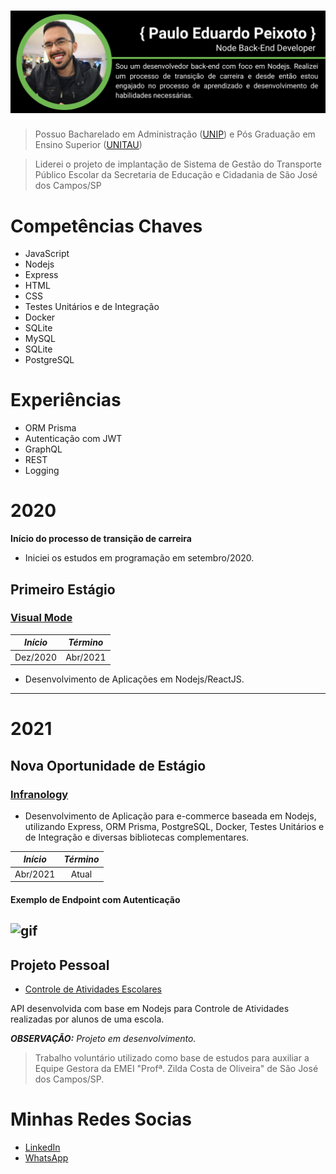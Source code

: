 ![img](https://github.com/padupe/padupe/blob/master/github/Node%20Back-End%20Developer.png)
=============

> Possuo Bacharelado em Administração ([UNIP](https://unip.br/ "UNIP")) e Pós Graduação em Ensino Superior ([UNITAU](https://www.unitau.br/ "UNITAU"))

> Liderei o projeto de implantação de Sistema de Gestão do Transporte Público Escolar da Secretaria de Educação e Cidadania de São José dos Campos/SP

# Competências Chaves

* JavaScript
* Nodejs
* Express
* HTML
* CSS
* Testes Unitários e de Integração
* Docker
* SQLite
* MySQL
* SQLite
* PostgreSQL

# Experiências

* ORM Prisma
* Autenticação com JWT
* GraphQL
* REST
* Logging

# 2020

**Início do processo de transição de carreira**


- Iniciei os estudos em programação em setembro/2020.

## Primeiro Estágio

### [Visual Mode](https://visualmode.com.br/ "Visual Mode")

| *Início*  |  *Término* |
|:-:|:-:|
|  Dez/2020 |  Abr/2021 |

- Desenvolvimento de Aplicações em Nodejs/ReactJS.

-------------
# 2021

## Nova Oportunidade de Estágio

### [Infranology](https://infranology.com.br/ "Infranology")

- Desenvolvimento de Aplicação para e-commerce baseada em Nodejs, utilizando Express, ORM Prisma, PostgreSQL, Docker, Testes Unitários e de Integração e diversas bibliotecas complementares.

| *Início*  |  *Término* |
|:-:|:-:|
|  Abr/2021 |  Atual |

#### Exemplo de Endpoint com Autenticação
![gif](https://github.com/padupe/pauloeduardopeixoto/blob/master/github/endpoint_auth.gif)
---

## Projeto Pessoal

- [Controle de Atividades Escolares](https://github.com/padupe/controle_atividades_escolares "Controle de Atividades Escolares")

API desenvolvida com base em Nodejs para Controle de Atividades realizadas por alunos de uma escola.

_**OBSERVAÇÃO:** Projeto em desenvolvimento._

> Trabalho voluntário utilizado como base de estudos para auxiliar a Equipe Gestora da EMEI "Profª. Zilda Costa de Oliveira" de São José dos Campos/SP.


# Minhas Redes Socias

- [LinkedIn] 
- [WhatsApp]

[//]: #

[LinkedIn]: https://www.linkedin.com/in/paulo-eduardo-peixoto-2155a866/
[WhatsApp]: https://api.whatsapp.com/send?phone=5512988268618
